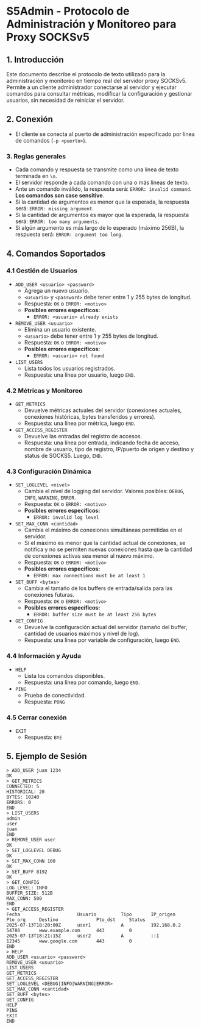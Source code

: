 # S5Admin - Protocolo de Administración y Monitoreo para Proxy SOCKSv5

## 1. Introducción
Este documento describe el protocolo de texto utilizado para la administración y monitoreo en tiempo real del servidor proxy SOCKSv5. Permite a un cliente administrador conectarse al servidor y ejecutar comandos para consultar métricas, modificar la configuración y gestionar usuarios, sin necesidad de reiniciar el servidor.

## 2. Conexión
- El cliente se conecta al puerto de administración especificado por línea de comandos (`-p <puerto>`).

### 3. Reglas generales
- Cada comando y respuesta se transmite como una línea de texto terminada en `\n`.
- El servidor responde a cada comando con una o más líneas de texto.
- Ante un comando inválido, la respuesta será: `ERROR: invalid command`. **Los comandos son case sensitive**.
- Si la cantidad de argumentos es menor que la esperada, la respuesta será: `ERROR: missing argument`.
- Si la cantidad de argumentos es mayor que la esperada, la respuesta será: `ERROR: too many arguments`.
- Si algún argumento es más largo de lo esperado (máximo 256B), la respuesta será: `ERROR: argument too long`.

## 4. Comandos Soportados

### 4.1 Gestión de Usuarios
- `ADD_USER <usuario> <password>`
  - Agrega un nuevo usuario.
  - `<usuario>` y `<password>` debe tener entre 1 y 255 bytes de longitud.
  - Respuesta: `OK` o `ERROR: <motivo>`
  - **Posibles errores específicos:**
    - `ERROR: <usuario> already exists`
- `REMOVE_USER <usuario>`
  - Elimina un usuario existente.
  - `<usuario>` debe tener entre 1 y 255 bytes de longitud.
  - Respuesta: `OK` o `ERROR: <motivo>`
  - **Posibles errores específicos:**
    - `ERROR: <usuario> not found`
- `LIST_USERS`
  - Lista todos los usuarios registrados.
  - Respuesta: una línea por usuario, luego `END`.

### 4.2 Métricas y Monitoreo
- `GET_METRICS`
  - Devuelve métricas actuales del servidor (conexiones actuales, conexiones históricas, bytes transferidos y errores).
  - Respuesta: una línea por métrica, luego `END`.
- `GET_ACCESS_REGISTER`
  - Devuelve las entradas del registro de accesos.
  - Respuesta: una línea por entrada, indicando fecha de acceso, nombre de usuario, tipo de registro, IP/puerto de origen y destino y status de SOCKS5. Luego, `END`.

### 4.3 Configuración Dinámica
- `SET_LOGLEVEL <nivel>`
  - Cambia el nivel de logging del servidor. Valores posibles: `DEBUG`, `INFO`, `WARNING`, `ERROR`.
  - Respuesta: `OK` o `ERROR: <motivo>`
  - **Posibles errores específicos:**
    - `ERROR: invalid log level`
- `SET_MAX_CONN <cantidad>`
  - Cambia el máximo de conexiones simultáneas permitidas en el servidor.
  - Si el máximo es menor que la cantidad actual de conexiones, se notifica y no se permiten nuevas conexiones hasta que la cantidad de conexiones activas sea menor al nuevo máximo.
  - Respuesta: `OK` o `ERROR: <motivo>`
  - **Posibles errores específicos:**
    - `ERROR: max connections must be at least 1`
- `SET_BUFF <bytes>`
  - Cambia el tamaño de los buffers de entrada/salida para las conexiones futuras.
  - Respuesta: `OK` o `ERROR: <motivo>`
  - **Posibles errores específicos:**
    - `ERROR: buffer size must be at least 256 bytes`
- `GET_CONFIG`
  - Devuelve la configuración actual del servidor (tamaño del buffer, cantidad de usuarios máximos y nivel de log).
  - Respuesta: una línea por variable de configuración, luego `END`.

### 4.4 Información y Ayuda
- `HELP`
  - Lista los comandos disponibles.
  - Respuesta: una línea por comando, luego `END`.
- `PING`
  - Prueba de conectividad.
  - Respuesta: `PONG`

### 4.5 Cerrar conexión
- `EXIT`
  - Respuesta: `BYE`

## 5. Ejemplo de Sesión
```
> ADD_USER juan 1234
OK
> GET_METRICS
CONNECTED: 5
HISTORICAL: 20
BYTES: 10240
ERRORS: 0
END
> LIST_USERS
admin
user
juan
END
> REMOVE_USER user
OK
> SET_LOGLEVEL DEBUG
OK
> SET_MAX_CONN 100
OK
> SET_BUFF 8192
OK
> GET_CONFIG
LOG_LEVEL: INFO
BUFFER_SIZE: 512B
MAX_CONN: 500
END
> GET_ACCESS_REGISTER
Fecha                     Usuario         Tipo       IP_origen       Pto_org     Destino              Pto_dst     Status    
2025-07-13T18:20:00Z      user1           A          192.168.0.2     54786       www.example.com      443         0         
2025-07-13T18:21:15Z      user2           A          ::1             12345       www.google.com       443         0         
END
> HELP
ADD_USER <usuario> <password>
REMOVE_USER <usuario>
LIST_USERS
GET_METRICS
GET_ACCESS_REGISTER
SET_LOGLEVEL <DEBUG|INFO|WARNING|ERROR>
SET_MAX_CONN <cantidad>
SET_BUFF <bytes>
GET_CONFIG
HELP
PING
EXIT
END
```
